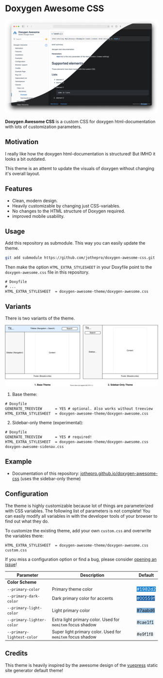 #  Doxygen Awesome CSS

![screenshot](img/screenshot.png)

**Doxygen Awesome CSS** is a custom CSS for doxygen html-documentation with lots of customization parameters.

## Motivation

I really like how the doxygen html-documentation is structured! But IMHO it looks a bit outdated.

This theme is an attemt to update the visuals of doxygen without changing it's overall layout.

## Features

- Clean, modern design.
- Heavily customizable by changing just CSS-variables.
- No changes to the HTML structure of Doxygen required.
- improved mobile usability.

## Usage

Add this repository as submodule. This way you can easily update the theme.

```bash
git add submodule https://github.com/jothepro/doxygen-awesome-css.git
```

Then make the option `HTML_EXTRA_STYLESHEET` in your Doxyfile point to the `doxygen-awesome.css` file in this repository.

```
# Doxyfile
# ...
HTML_EXTRA_STYLESHEET  = doxygen-awesome-theme/doxygen-awesome.css
```



## Variants

There is two variants of the theme.

![theme variations](img/theme-variations.drawio.svg)

1. Base theme:
```
# Doxyfile
GENERATE_TREEVIEW      = YES # optional. Also works without treeview
HTML_EXTRA_STYLESHEET  = doxygen-awesome-theme/doxygen-awesome.css
```

2. Sidebar-only theme (experimental):
```
# Doxyfile
GENERATE_TREEVIEW      = YES # required!
HTML_EXTRA_STYLESHEET  = doxygen-awesome-theme/doxygen-awesome.css doxygen-awesome-sidenav.css
```

## Example

- Documentation of this repository: [jothepro.github.io/doxygen-awesome-css](https://jothepro.github.io/doxygen-awesome-css/) (uses the sidebar-only theme)




## Configuration

The theme is highly customizable because lot of things are parameterized with CSS variables. The following
list of parameters is not complete! You can easily modify all variables in with the developer tools of your browser to find
out what they do.

To customize the existing theme, add your own `custom.css` and overwrite the variables there:
```
HTML_EXTRA_STYLESHEET  = doxygen-awesome-theme/doxygen-awesome.css custom.css
```

If you miss a configuration option or find a bug, please consider [opening an issue](https://github.com/jothepro/doxygen-awesome-css/issues)!

| Parameter | Description | Default |
| --------- | ----------- | ------- |
| **Color Scheme** | | |
| `--primary-color` | Primary theme color | <span style="background:#1982d2;color:white">#1982d2</span> |
| `--primary-dark-color` | Dark primary color for accents | <span style="background:#00559f;color:white">#00559f</span> |
| `--primary-light-color` | Light primary color| <span style="background:#7aabd6">#7aabd6</span> |
| `--primary-lighter-color` | Extra light primary color. Used for `memitem` focus shadow | <span style="background:#cae1f1">#cae1f1</span> |
|  `--primary-lightest-color` | Super light primary color. Used for `memitem` focus shadow | <span style="background:#e9f1f8">#e9f1f8</span> |


## Credits

This theme is heavily inspired by the awesome design of the [vuepress](https://vuepress.vuejs.org/) static site generator default theme!